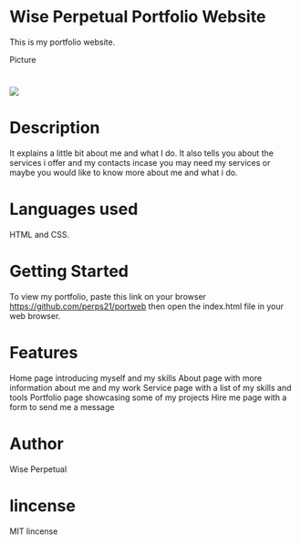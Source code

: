 # Wise Perpetual Portfolio Website

This is my portfolio website.

Picture
# ![](./portfoliosketch.jpg)

# Description

It explains a little bit about me and what I do.
It also tells you about the services i offer and my contacts incase you may need my services or maybe you would like to know more about me and what i do.

# Languages used

 HTML and CSS.

 # Getting Started
To view my portfolio, paste this link on your browser https://github.com/perps21/portweb then open the index.html file in your web browser.


# Features
Home page introducing myself and my skills
About page with more information about me and my work
Service page with a list of my skills and tools
Portfolio page showcasing some of my projects
Hire me page with a form to send me a message

# Author

Wise Perpetual

# lincense

MIT lincense
